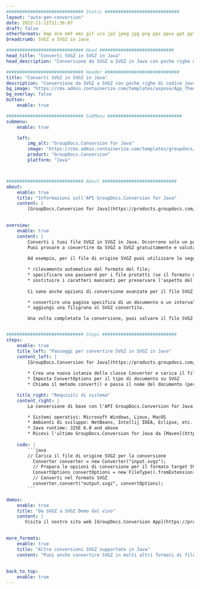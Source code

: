 ```yaml
---
############################# Static ############################
layout: "auto-gen-conversion"
date: 2022-11-11T11:36:07
draft: false
otherformats: bmp dcm emf emz gif ico jp2 jpeg jpg png pps ppsx ppt pptx psb psd svg svgz tga tif tiff webp wmf wmz
breadcrumb: SVGZ a SVGZ in Java

############################# Head ############################
head_title: "Converti SVGZ in SVGZ in Java"
head_description: "Conversione da SVGZ a SVGZ in Java con poche righe di codice. Converti oltre 160 formati di file utilizzando l'API di conversione dei documenti GroupDocs per Java"

############################# Header ############################
title: "Converti SVGZ in SVGZ in Java"
description: "Conversione da SVGZ a SVGZ con poche righe di codice Java"
bg_image: "https://cms.admin.containerize.com/templates/aspose/App_Themes/V3/images/bg/header1.png"
bg_overlay: false
button:
    enable: true

############################# SubMenu ############################
submenu:
    enable: true

    left:
        img_alt: "GroupDocs.Conversion for Java"
        image: "https://cms.admin.containerize.com/templates/groupdocs/images/product-logos/90x90-noborder/groupdocs-conversion-java.png"
        product: "GroupDocs.Conversion"
        platform: "Java"



############################# About ############################
about:
    enable: true
    title: "Informazioni sull'API GroupDocs.Conversion for Java"
    content: |
        [GroupDocs.Conversion for Java](https://products.groupdocs.com/conversion/java/) è un'API di conversione di formati di file avanzata per la conversione tra formati di immagini e documenti popolari come Microsoft Office, OpenDocument, PDF, HTML, e-mail, CAD. e molto altro ancora con poche righe di codice. L'API nativa rileva automaticamente i formati dei documenti originali e offre molte opzioni per personalizzare i documenti convertiti. Insieme alla funzione di estrazione delle informazioni da un documento, supporta anche la memorizzazione nella cache dei risultati della conversione sul disco locale per impostazione predefinita. Tuttavia, qualsiasi tipo di archiviazione della cache può essere supportato implementando le interfacce appropriate: Amazon S3, Dropbox, Google Drive, Windows Azure, Reddis o qualsiasi altro.
    

overview:
    enable: true
    content: |
        Converti i tuoi file SVGZ in SVGZ in Java. Occorrono solo un paio di righe di codice Java su qualsiasi piattaforma di tua scelta, come Windows, Linux, macOS.
        Puoi provare a convertire da SVGZ a SVGZ gratuitamente e valutare la qualità dei risultati della conversione. Insieme a semplici script di conversione file, puoi provare opzioni più sofisticate per caricare il file sorgente SVGZ e memorizzare l'output SVGZ. 
        
        Ad esempio, per il file di origine SVGZ puoi utilizzare le seguenti opzioni di caricamento:

        * rilevamento automatico del formato del file;
        * specificare una password per i file protetti (se il formato del file lo supporta);
        * sostituire i caratteri mancanti per preservare l'aspetto del documento.
        
        Ci sono anche opzioni di conversione avanzate per il file SVGZ:

        * convertire una pagina specifica di un documento o un intervallo di pagine;
        * aggiungi una filigrana al SVGZ convertito.

        Una volta completata la conversione, puoi salvare il file SVGZ nel tuo percorso file locale o in qualsiasi archivio di terze parti come FTP, Amazon S3, Google Drive, Dropbox ecc. Nota: per convertire SVGZ a SVGZ, non è necessario installare alcun software aggiuntivo, come MS Office, Open Office, Adobe Acrobat Reader ecc.


############################# Steps ############################
steps:
    enable: true
    title_left: "Passaggi per convertire SVGZ in SVGZ in Java"
    content_left: |
        [GroupDocs.Conversion for Java](https://products.groupdocs.com/conversion/java/) consente agli sviluppatori di convertire facilmente il file SVGZ in SVGZ con poche righe di codice.
        
        * Crea una nuova istanza della classe Converter e carica il file SVGZ con il percorso completo
        * Imposta ConvertOptions per il tipo di documento su SVGZ
        * Chiama il metodo convert() e passa il nome del documento (percorso completo) e il formato (SVGZ) come parametro

    title_right: "Requisiti di sistema"
    content_right: |
        La conversione di base con l'API GroupDocs.Conversion for Java può essere eseguita con poche righe di codice. Le nostre API sono supportate su tutte le principali piattaforme e sistemi operativi. Prima di eseguire il codice seguente, assicurati di avere i seguenti prerequisiti installati sul tuo sistema.

        * Sistemi operativi: Microsoft Windows, Linux, MacOS
        * Ambienti di sviluppo: NetBeans, Intellij IDEA, Eclipse, etc.
        * Java runtime: J2SE 6.0 and above
        * Ricevi l'ultimo GroupDocs.Conversion for Java da [Maven](https://repository.groupdocs.com/webapp/#/artifacts/browse/tree/General/repo/com/groupdocs/groupdocs-conversion)
         
    code: |
        ```java    
        // Carica il file di origine SVGZ per la conversione
          Converter converter = new Converter("input.svgz");
          // Prepara le opzioni di conversione per il formato target SVGZ
          ConvertOptions convertOptions = new FileType().fromExtension("svgz").getConvertOptions();
          // Converti nel formato SVGZ
          converter.convert("output.svgz", convertOptions);
        ```

demos:
    enable: true
    title: "Da SVGZ a SVGZ Demo dal vivo"
    content: |
       Visita il nostro sito web [GroupDocs.Conversion App](https://products.groupdocs.app/conversion/family) e prova subito la conversione da SVGZ a SVGZ. La demo gratuita ha i seguenti vantaggi
          

more_formats:
    enable: true
    title: "Altre conversioni SVGZ supportate in Java"
    content: "Puoi anche convertire SVGZ in molti altri formati di file. Si prega di consultare l'elenco di seguito."
       
       
back_to_top:
    enable: true
---
```

